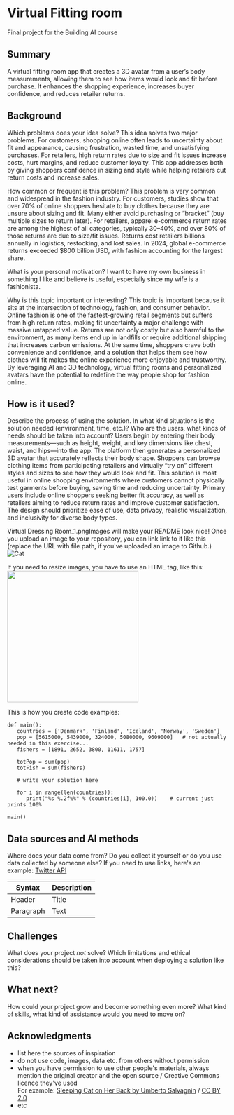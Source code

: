 # Virtual Fitting room

Final project for the Building AI course

## Summary

A virtual fitting room app that creates a 3D avatar from a user’s body measurements, allowing them to see how items would look and fit before purchase. It enhances the shopping experience, increases buyer confidence, and reduces retailer returns. 


## Background

Which problems does your idea solve? This idea solves two major problems. For customers, shopping online often leads to uncertainty about fit and appearance, causing frustration, wasted time, and unsatisfying purchases. For retailers, high return rates due to size and fit issues increase costs, hurt margins, and reduce customer loyalty. This app addresses both by giving shoppers confidence in sizing and style while helping retailers cut return costs and increase sales.

How common or frequent is this problem? This problem is very common and widespread in the fashion industry. For customers, studies show that over 70% of online shoppers hesitate to buy clothes because they are unsure about sizing and fit. Many either avoid purchasing or “bracket” (buy multiple sizes to return later). For retailers, apparel e-commerce return rates are among the highest of all categories, typically 30–40%, and over 80% of those returns are due to size/fit issues. Returns cost retailers billions annually in logistics, restocking, and lost sales. In 2024, global e-commerce returns exceeded $800 billion USD, with fashion accounting for the largest share.

What is your personal motivation? I want to have my own business in something I like and believe is useful, especially since my wife is a fashionista. 

Why is this topic important or interesting? This topic is important because it sits at the intersection of technology, fashion, and consumer behavior. Online fashion is one of the fastest-growing retail segments but suffers from high return rates, making fit uncertainty a major challenge with massive untapped value. Returns are not only costly but also harmful to the environment, as many items end up in landfills or require additional shipping that increases carbon emissions. At the same time, shoppers crave both convenience and confidence, and a solution that helps them see how clothes will fit makes the online experience more enjoyable and trustworthy. By leveraging AI and 3D technology, virtual fitting rooms and personalized avatars have the potential to redefine the way people shop for fashion online.


## How is it used?

Describe the process of using the solution. In what kind situations is the solution needed (environment, time, etc.)? Who are the users, what kinds of needs should be taken into account? Users begin by entering their body measurements—such as height, weight, and key dimensions like chest, waist, and hips—into the app. The platform then generates a personalized 3D avatar that accurately reflects their body shape. Shoppers can browse clothing items from participating retailers and virtually “try on” different styles and sizes to see how they would look and fit. This solution is most useful in online shopping environments where customers cannot physically test garments before buying, saving time and reducing uncertainty. Primary users include online shoppers seeking better fit accuracy, as well as retailers aiming to reduce return rates and improve customer satisfaction. The design should prioritize ease of use, data privacy, realistic visualization, and inclusivity for diverse body types.

Virtual Dressing Room_1.pngImages will make your README look nice!
Once you upload an image to your repository, you can link link to it like this (replace the URL with file path, if you've uploaded an image to Github.)
![Cat](https://upload.wikimedia.org/wikipedia/commons/5/5e/Sleeping_cat_on_her_back.jpg)

If you need to resize images, you have to use an HTML tag, like this:
<img src="https://upload.wikimedia.org/wikipedia/commons/5/5e/Sleeping_cat_on_her_back.jpg" width="300">

This is how you create code examples:
```
def main():
   countries = ['Denmark', 'Finland', 'Iceland', 'Norway', 'Sweden']
   pop = [5615000, 5439000, 324000, 5080000, 9609000]   # not actually needed in this exercise...
   fishers = [1891, 2652, 3800, 11611, 1757]

   totPop = sum(pop)
   totFish = sum(fishers)

   # write your solution here

   for i in range(len(countries)):
      print("%s %.2f%%" % (countries[i], 100.0))    # current just prints 100%

main()
```


## Data sources and AI methods
Where does your data come from? Do you collect it yourself or do you use data collected by someone else?
If you need to use links, here's an example:
[Twitter API](https://developer.twitter.com/en/docs)

| Syntax      | Description |
| ----------- | ----------- |
| Header      | Title       |
| Paragraph   | Text        |

## Challenges

What does your project _not_ solve? Which limitations and ethical considerations should be taken into account when deploying a solution like this?

## What next?

How could your project grow and become something even more? What kind of skills, what kind of assistance would you  need to move on? 


## Acknowledgments

* list here the sources of inspiration 
* do not use code, images, data etc. from others without permission
* when you have permission to use other people's materials, always mention the original creator and the open source / Creative Commons licence they've used
  <br>For example: [Sleeping Cat on Her Back by Umberto Salvagnin](https://commons.wikimedia.org/wiki/File:Sleeping_cat_on_her_back.jpg#filelinks) / [CC BY 2.0](https://creativecommons.org/licenses/by/2.0)
* etc
